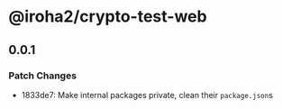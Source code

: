 # @iroha2/crypto-test-web

## 0.0.1
### Patch Changes

- 1833de7: Make internal packages private, clean their `package.json`s
